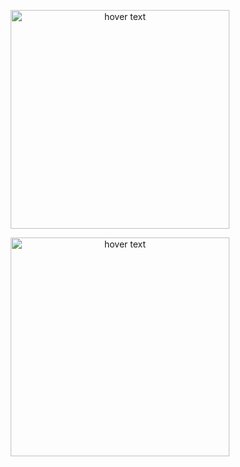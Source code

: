 <p align="center">
  <img src="https://cdn.discordapp.com/attachments/1168514079787323525/1168555342557347931/TheKing-Fire22.gif" width="350" title="hover text">
</p>




<p align="center">
  <img src="https://cdn.discordapp.com/attachments/1168514079787323525/1168554257599959120/image.png" width="350" title="hover text">
</p>
